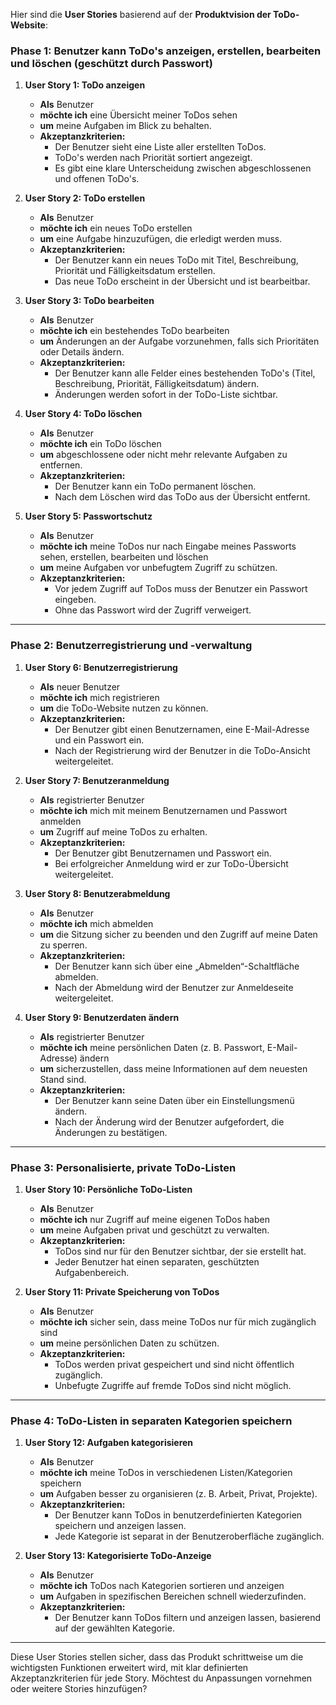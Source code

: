 Hier sind die **User Stories** basierend auf der **Produktvision der ToDo-Website**:

### **Phase 1: Benutzer kann ToDo's anzeigen, erstellen, bearbeiten und löschen (geschützt durch Passwort)**

1. **User Story 1: ToDo anzeigen**
   - **Als** Benutzer
   - **möchte ich** eine Übersicht meiner ToDos sehen
   - **um** meine Aufgaben im Blick zu behalten.
   - **Akzeptanzkriterien:**
     - Der Benutzer sieht eine Liste aller erstellten ToDos.
     - ToDo's werden nach Priorität sortiert angezeigt.
     - Es gibt eine klare Unterscheidung zwischen abgeschlossenen und offenen ToDo's.

2. **User Story 2: ToDo erstellen**
   - **Als** Benutzer
   - **möchte ich** ein neues ToDo erstellen
   - **um** eine Aufgabe hinzuzufügen, die erledigt werden muss.
   - **Akzeptanzkriterien:**
     - Der Benutzer kann ein neues ToDo mit Titel, Beschreibung, Priorität und Fälligkeitsdatum erstellen.
     - Das neue ToDo erscheint in der Übersicht und ist bearbeitbar.

3. **User Story 3: ToDo bearbeiten**
   - **Als** Benutzer
   - **möchte ich** ein bestehendes ToDo bearbeiten
   - **um** Änderungen an der Aufgabe vorzunehmen, falls sich Prioritäten oder Details ändern.
   - **Akzeptanzkriterien:**
     - Der Benutzer kann alle Felder eines bestehenden ToDo's (Titel, Beschreibung, Priorität, Fälligkeitsdatum) ändern.
     - Änderungen werden sofort in der ToDo-Liste sichtbar.

4. **User Story 4: ToDo löschen**
   - **Als** Benutzer
   - **möchte ich** ein ToDo löschen
   - **um** abgeschlossene oder nicht mehr relevante Aufgaben zu entfernen.
   - **Akzeptanzkriterien:**
     - Der Benutzer kann ein ToDo permanent löschen.
     - Nach dem Löschen wird das ToDo aus der Übersicht entfernt.

5. **User Story 5: Passwortschutz**
   - **Als** Benutzer
   - **möchte ich** meine ToDos nur nach Eingabe meines Passworts sehen, erstellen, bearbeiten und löschen
   - **um** meine Aufgaben vor unbefugtem Zugriff zu schützen.
   - **Akzeptanzkriterien:**
     - Vor jedem Zugriff auf ToDos muss der Benutzer ein Passwort eingeben.
     - Ohne das Passwort wird der Zugriff verweigert.

---

### **Phase 2: Benutzerregistrierung und -verwaltung**

1. **User Story 6: Benutzerregistrierung**
   - **Als** neuer Benutzer
   - **möchte ich** mich registrieren
   - **um** die ToDo-Website nutzen zu können.
   - **Akzeptanzkriterien:**
     - Der Benutzer gibt einen Benutzernamen, eine E-Mail-Adresse und ein Passwort ein.
     - Nach der Registrierung wird der Benutzer in die ToDo-Ansicht weitergeleitet.

2. **User Story 7: Benutzeranmeldung**
   - **Als** registrierter Benutzer
   - **möchte ich** mich mit meinem Benutzernamen und Passwort anmelden
   - **um** Zugriff auf meine ToDos zu erhalten.
   - **Akzeptanzkriterien:**
     - Der Benutzer gibt Benutzernamen und Passwort ein.
     - Bei erfolgreicher Anmeldung wird er zur ToDo-Übersicht weitergeleitet.

3. **User Story 8: Benutzerabmeldung**
   - **Als** Benutzer
   - **möchte ich** mich abmelden
   - **um** die Sitzung sicher zu beenden und den Zugriff auf meine Daten zu sperren.
   - **Akzeptanzkriterien:**
     - Der Benutzer kann sich über eine „Abmelden“-Schaltfläche abmelden.
     - Nach der Abmeldung wird der Benutzer zur Anmeldeseite weitergeleitet.

4. **User Story 9: Benutzerdaten ändern**
   - **Als** registrierter Benutzer
   - **möchte ich** meine persönlichen Daten (z. B. Passwort, E-Mail-Adresse) ändern
   - **um** sicherzustellen, dass meine Informationen auf dem neuesten Stand sind.
   - **Akzeptanzkriterien:**
     - Der Benutzer kann seine Daten über ein Einstellungsmenü ändern.
     - Nach der Änderung wird der Benutzer aufgefordert, die Änderungen zu bestätigen.

---

### **Phase 3: Personalisierte, private ToDo-Listen**

1. **User Story 10: Persönliche ToDo-Listen**
   - **Als** Benutzer
   - **möchte ich** nur Zugriff auf meine eigenen ToDos haben
   - **um** meine Aufgaben privat und geschützt zu verwalten.
   - **Akzeptanzkriterien:**
     - ToDos sind nur für den Benutzer sichtbar, der sie erstellt hat.
     - Jeder Benutzer hat einen separaten, geschützten Aufgabenbereich.

2. **User Story 11: Private Speicherung von ToDos**
   - **Als** Benutzer
   - **möchte ich** sicher sein, dass meine ToDos nur für mich zugänglich sind
   - **um** meine persönlichen Daten zu schützen.
   - **Akzeptanzkriterien:**
     - ToDos werden privat gespeichert und sind nicht öffentlich zugänglich.
     - Unbefugte Zugriffe auf fremde ToDos sind nicht möglich.

---

### **Phase 4: ToDo-Listen in separaten Kategorien speichern**

1. **User Story 12: Aufgaben kategorisieren**
   - **Als** Benutzer
   - **möchte ich** meine ToDos in verschiedenen Listen/Kategorien speichern
   - **um** Aufgaben besser zu organisieren (z. B. Arbeit, Privat, Projekte).
   - **Akzeptanzkriterien:**
     - Der Benutzer kann ToDos in benutzerdefinierten Kategorien speichern und anzeigen lassen.
     - Jede Kategorie ist separat in der Benutzeroberfläche zugänglich.

2. **User Story 13: Kategorisierte ToDo-Anzeige**
   - **Als** Benutzer
   - **möchte ich** ToDos nach Kategorien sortieren und anzeigen
   - **um** Aufgaben in spezifischen Bereichen schnell wiederzufinden.
   - **Akzeptanzkriterien:**
     - Der Benutzer kann ToDos filtern und anzeigen lassen, basierend auf der gewählten Kategorie.

---

Diese User Stories stellen sicher, dass das Produkt schrittweise um die wichtigsten Funktionen erweitert wird, mit klar definierten Akzeptanzkriterien für jede Story. Möchtest du Anpassungen vornehmen oder weitere Stories hinzufügen?
